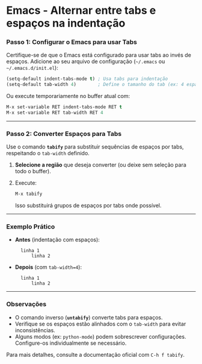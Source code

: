# Emacs - Alternar entre tabs e espaços na indentação

### **Passo 1: Configurar o Emacs para usar Tabs**

Certifique-se de que o Emacs está configurado para usar tabs ao invés de espaços. Adicione ao seu arquivo de configuração (`~/.emacs` ou `~/.emacs.d/init.el`):

```lisp
(setq-default indent-tabs-mode t) ; Usa tabs para indentação
(setq-default tab-width 4)        ; Define o tamanho do tab (ex: 4 espaços)
```

Ou execute temporariamente no buffer atual com:

```lisp
M-x set-variable RET indent-tabs-mode RET t
M-x set-variable RET tab-width RET 4
```

------

### **Passo 2: Converter Espaços para Tabs**

Use o comando **`tabify`** para substituir sequências de espaços por tabs, respeitando o `tab-width` definido.

1. **Selecione a região** que deseja converter (ou deixe sem seleção para todo o buffer).

2. Execute:

   ```lisp
   M-x tabify
   ```

   Isso substituirá grupos de espaços por tabs onde possível.

------

### **Exemplo Prático**

- **Antes** (indentação com espaços):

  ```
    linha 1
        linha 2
  ```

- **Depois** (com `tab-width=4`):

  ```
    linha 1
    	linha 2
  ```

------

### **Observações**

- O comando inverso (**`untabify`**) converte tabs para espaços.
- Verifique se os espaços estão alinhados com o `tab-width` para evitar inconsistências.
- Alguns modos (ex: `python-mode`) podem sobrescrever configurações. Configure-os individualmente se necessário.

Para mais detalhes, consulte a documentação oficial com `C-h f tabify`.